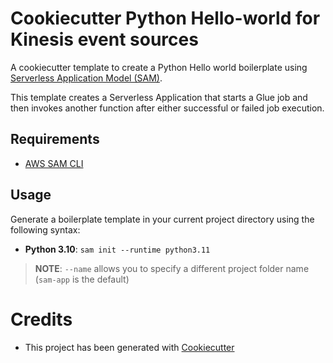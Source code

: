 # Cookiecutter Python Hello-world for Kinesis event sources

A cookiecutter template to create a Python Hello world boilerplate using [Serverless Application Model (SAM)](https://github.com/awslabs/serverless-application-model).

This template creates a Serverless Application that starts a Glue job and then invokes another function after either successful or failed job execution.


## Requirements

* [AWS SAM CLI](https://github.com/awslabs/aws-sam-cli)


## Usage

Generate a boilerplate template in your current project directory using the following syntax:

* **Python 3.10**: `sam init --runtime python3.11`

> **NOTE**: ``--name`` allows you to specify a different project folder name (`sam-app` is the default)


# Credits

* This project has been generated with [Cookiecutter](https://github.com/audreyr/cookiecutter)
